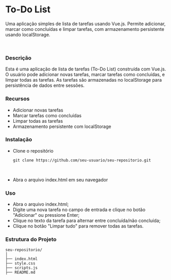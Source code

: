 # To-Do List
Uma aplicação simples de lista de tarefas usando Vue.js. Permite adicionar, marcar como concluídas e limpar tarefas, com armazenamento persistente usando localStorage.

<br>

### Descrição
Esta é uma aplicação de lista de tarefas (To-Do List) construída com Vue.js. O usuário pode adicionar novas tarefas, marcar tarefas como concluídas, e limpar todas as tarefas. As tarefas são armazenadas no localStorage para persistência de dados entre sessões.


### Recursos
- Adicionar novas tarefas
- Marcar tarefas como concluídas
- Limpar todas as tarefas
- Armazenamento persistente com localStorage


### Instalação
- Clone o repositório

      git clone https://github.com/seu-usuario/seu-repositorio.git

<br>

- Abra o arquivo index.html em seu navegador


### Uso

- Abra o arquivo index.html;
- Digite uma nova tarefa no campo de entrada e clique no botão "Adicionar" ou pressione Enter;
- Clique no texto da tarefa para alternar entre concluída/não concluída;
- Clique no botão "Limpar tudo" para remover todas as tarefas.

### Estrutura do Projeto
    seu-repositorio/
    │
    ├── index.html
    ├── style.css
    ├── scripts.js
    ├── README.md


